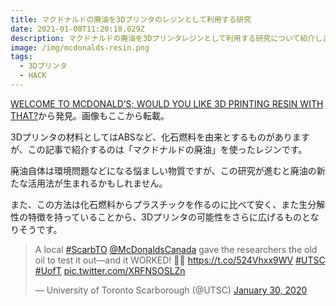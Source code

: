```yaml
---
title: マクドナルドの廃油を3Dプリンタのレジンとして利用する研究
date: 2021-01-08T11:20:18.029Z
description: マクドナルドの廃油を3Dプリンタレジンとして利用する研究について紹介します。
image: /img/mcdonalds-resin.png
tags:
  - 3Dプリンタ
  - HACK
---
```

[WELCOME TO MCDONALD’S; WOULD YOU LIKE 3D PRINTING RESIN WITH THAT?](https://hackaday.com/2020/02/10/welcome-to-mcdonalds-would-you-like-3d-printing-resin-with-that/)から発見。画像もここから転載。

3Dプリンタの材料としてはABSなど、化石燃料を由来とするものがありますが、この記事で紹介するのは「マクドナルドの廃油」を使ったレジンです。

廃油自体は環境問題などになる悩ましい物質ですが、この研究が進むと廃油の新たな活用法が生まれるかもしれません。

また、この方法は化石燃料からプラスチックを作るのに比べて安く、また生分解性の特徴を持っていることから、3Dプリンタの可能性をさらに広げるものとなりそうです。

<blockquote class="twitter-tweet"><p lang="en" dir="ltr">A local <a href="https://twitter.com/hashtag/ScarbTO?src=hash&amp;ref_src=twsrc%5Etfw">#ScarbTO</a> <a href="https://twitter.com/McDonaldsCanada?ref_src=twsrc%5Etfw">@McDonaldsCanada</a> gave the researchers the old oil to test it out—and it WORKED! 👏🏾 <a href="https://t.co/524Vhxx9WV">https://t.co/524Vhxx9WV</a> <a href="https://twitter.com/hashtag/UTSC?src=hash&amp;ref_src=twsrc%5Etfw">#UTSC</a> <a href="https://twitter.com/hashtag/UofT?src=hash&amp;ref_src=twsrc%5Etfw">#UofT</a> <a href="https://t.co/XRFNSOSLZn">pic.twitter.com/XRFNSOSLZn</a></p>&mdash; University of Toronto Scarborough (@UTSC) <a href="https://twitter.com/UTSC/status/1222955319464251395?ref_src=twsrc%5Etfw">January 30, 2020</a></blockquote> <script async src="https://platform.twitter.com/widgets.js" charset="utf-8"></script>
